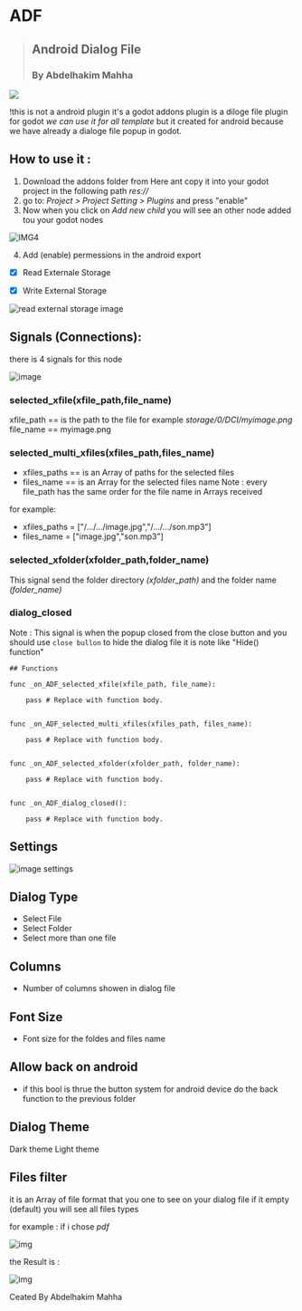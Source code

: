 # ADF
> ## **A**ndroid **D**ialog **F**ile
> ### By Abdelhakim Mahha

![](https://blogger.googleusercontent.com/img/b/R29vZ2xl/AVvXsEhQYF6HC16pqmlsiRh8aHfMm7Z-nYpjPKZqhD2Ej-efG0UBPALQmow4d2lu8YxJucxto3hKfvoz8beTc2fxXm8Al1xuIBkgqGaNHD08QlvfjrMHqd1rYg9eS6chd25KaKe-nCaTBtmPmPZU1-kEk15eJ1bInui92mJvyxy297_S7kSfnhEuw3zo8xobq3ET/s696/MN.JPG)

!this is not a android plugin it's a godot addons plugin
is a diloge file plugin for godot _we can use it for all template_ but it created for android because we have already a dialoge file popup in godot.

## How to use it :
1. Download the addons folder from Here ant copy it into your godot project in the following path _res://_
2. go to:  _Project > Project Setting > Plugins_ and press "enable"
3. Now when you click on _Add new child_ you will see an other node added tou your godot nodes

![IMG4](https://blogger.googleusercontent.com/img/b/R29vZ2xl/AVvXsEhMU_pOLXa4zxUb-oG-gQOJpNfVnrg7iaNCWsGQcxZBV-640cNVxmZUE3ZmFSLO8Oh_1iA3h-ETj0Jbr41V7QOGwlADbVFqduIqf-2WhfYfSWskhJzhLJPeMUI0uHw85UYIuoj1vRhajpR0GMjnrjvH60_sIzGBuxxSyOKqBV-OfLneLbhprFeQNvGxuDzE/s678/ADF.JPG)

4. Add (enable) permessions in the android export

- [x] Read Externale Storage
   
- [x] Write External Storage

![read external storage image](https://blogger.googleusercontent.com/img/b/R29vZ2xl/AVvXsEiGe60BGCAsottQhWE9y-5vshUVFcmc3F1MvyM55_2UZE_oxvNE_uita44eL4e4u-Xgfqf-lLtIyrlRoKuWXjBJIhN2PdhEAdK1MiFE6tX58kQcps2YgV6pFrKwcA0EgoI0x5dQgU94pS5ONYuUbh1DdW5L-l1OnTSRYkiyyGfKz84snfVNhNRqMx_pcxZ0/s693/readexternalestorage.JPG)

## Signals (Connections):
there is 4 signals for this node

![image](https://blogger.googleusercontent.com/img/b/R29vZ2xl/AVvXsEimtASun8rPIKxkEl-CJ8jz8tU8BOxhbRbZWlLkKR95AaWXiCIQ26kY7Re-yJEqlhSOVt7olR1-KHZRCi_kY2espExc5TEXpjLgRTfpuXtbOY7Hr_UoqOGoGTl33eEa1Q-zTuz8hSTlJ39w_-cM4oRqFz8dQHvtdqCxZQ5si0YBajw1QN-NA7NdunGogRD8/s571/signals.JPG)

### selected_xfile(xfile_path,file_name)

xfile_path == is the path to the file for example _storage/0/DCI/myimage.png_
file_name == myimage.png

### selected_multi_xfiles(xfiles_path,files_name)

* xfiles_paths == is an Array of paths for the selected files
* files_name == is an Array for the selected files name
Note : every file_path has the same order for the file name in Arrays received 

for example:
- xfiles_paths = ["/.../.../image.jpg","/.../.../son.mp3"]
- files_name = ["image.jpg","son.mp3"]
  
### selected_xfolder(xfolder_path,folder_name)

This signal send the folder directory _(xfolder_path)_ and the folder name _(folder_name)_

### dialog_closed
Note : This signal is when the popup closed from the close button and you should use `close bullon` to hide the dialog file it is note like "Hide() function"
```
## Functions

func _on_ADF_selected_xfile(xfile_path, file_name):

	pass # Replace with function body.


func _on_ADF_selected_multi_xfiles(xfiles_path, files_name):

	pass # Replace with function body.


func _on_ADF_selected_xfolder(xfolder_path, folder_name):
	
	pass # Replace with function body.


func _on_ADF_dialog_closed():
	
	pass # Replace with function body.
```

## Settings

![image settings](https://blogger.googleusercontent.com/img/b/R29vZ2xl/AVvXsEh-dbm7MU3tBPRbi_l0nYtc30PiobmlQJc_32N0gF7l2gMEoK97BOjGDqXGyP_a7Av507cuJvg71Odi3PMReOd0EvDOuN7jGEKbs8iY8rFZ-RCUknD0OaDKa9EOcm_EiSPRi0ZokRUM8rs7WdbkXyU1G021o_JEDrE1OA_eJB0eYA0PFB5N-QtLojiVd6NA/s360/settings.JPG)

## Dialog Type

* Select File
* Select Folder
* Select more than one file

## Columns
* Number of columns showen in dialog file

## Font Size
* Font size for the foldes and files name

## Allow back on android
* if this bool is thrue the button system for android device do the back function to the previous folder

## Dialog Theme
Dark theme
Light theme

## Files filter
it is an Array of file format that you one to see on your dialog file if it empty (default) you will see all files types 

for example : if i chose _pdf_

![img](https://blogger.googleusercontent.com/img/b/R29vZ2xl/AVvXsEjUNmLgDdsjCdvBxO9qTdyZO0nOLMPrriqAZ55aYZ6kuvMoeSR4HM-xzXi5JdEaTCMtgrNoeMttHtoXgixxVT3ntnOv-C688t8UuTRzas7TT4hbv6xcEyYQhA2QY5QG3N3wOTOda9FJilCPc1lGVFglkXcyja5Oy7TgpX5aI8JkMvXdatsc2XB3yrZ4bZ3p/s344/filters.JPG)

the Result is :

![img](https://blogger.googleusercontent.com/img/b/R29vZ2xl/AVvXsEiLvmIGNFT32UJlUowu3nj0a_ZxAL2n0buGDYLS1RhwZ68BSw_kU-P_Tc9VLh3eR0dW7S-WtD0yOQBt4wEu5fYgwGLCmRZE_wMcKjGgxTYZuqTNWLfmiLswh4h84fWdmF1JgI2X9S4OrAAV30myNtW6_KAcBitVFcPm2ot605NCbdrnfjUf_Jn64GTKgPIg/s1002/pdf.JPG)


Ceated By Abdelhakim Mahha
